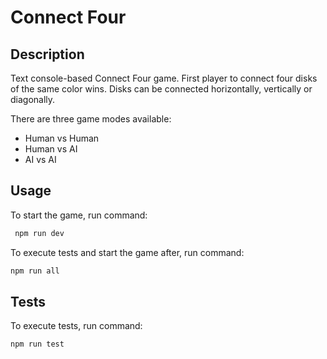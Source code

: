 # Connect Four

## Description

Text console-based Connect Four game. First player to connect four disks of the same color wins. Disks can be connected horizontally, vertically or diagonally.

There are three game modes available:

- Human vs Human
- Human vs AI
- AI vs AI

## Usage

To start the game, run command:

```bash
 npm run dev
```

To execute tests and start the game after, run command:

```bash
npm run all
```

## Tests

To execute tests, run command:

```bash
npm run test
```

